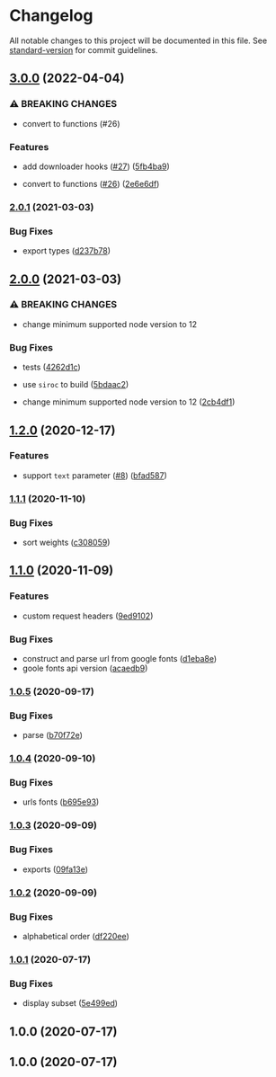 # Changelog

All notable changes to this project will be documented in this file. See [standard-version](https://github.com/conventional-changelog/standard-version) for commit guidelines.

## [3.0.0](https://github.com/datalogix/google-fonts-helper/compare/v2.0.1...v3.0.0) (2022-04-04)


### ⚠ BREAKING CHANGES

* convert to functions (#26)

### Features

* add downloader hooks ([#27](https://github.com/datalogix/google-fonts-helper/issues/27)) ([5fb4ba9](https://github.com/datalogix/google-fonts-helper/commit/5fb4ba98d1f0900fbbcf20a25c19d7b5e1999113))


* convert to functions ([#26](https://github.com/datalogix/google-fonts-helper/issues/26)) ([2e6e6df](https://github.com/datalogix/google-fonts-helper/commit/2e6e6df982e2464c53cb143d96534178e9734edf))

### [2.0.1](https://github.com/ricardogobbosouza/google-fonts-helper/compare/v2.0.0...v2.0.1) (2021-03-03)


### Bug Fixes

* export types ([d237b78](https://github.com/ricardogobbosouza/google-fonts-helper/commit/d237b782cf3d562f1f2a96fd3fcba6a9158105a4))

## [2.0.0](https://github.com/ricardogobbosouza/google-fonts-helper/compare/v1.2.0...v2.0.0) (2021-03-03)


### ⚠ BREAKING CHANGES

* change minimum supported node version to 12

### Bug Fixes

* tests ([4262d1c](https://github.com/ricardogobbosouza/google-fonts-helper/commit/4262d1c5cc1f177c510235bc9019dca26d5287f5))
* use `siroc` to build ([5bdaac2](https://github.com/ricardogobbosouza/google-fonts-helper/commit/5bdaac2b0dfa9e2308380c3f6f393a4b2c971401))


* change minimum supported node version to 12 ([2cb4df1](https://github.com/ricardogobbosouza/google-fonts-helper/commit/2cb4df1134e571ad8cc044a061c7fb3ac1428068))

## [1.2.0](https://github.com/ricardogobbosouza/google-fonts-helper/compare/v1.1.1...v1.2.0) (2020-12-17)


### Features

* support `text` parameter ([#8](https://github.com/ricardogobbosouza/google-fonts-helper/issues/8)) ([bfad587](https://github.com/ricardogobbosouza/google-fonts-helper/commit/bfad58774e359d8564f511cc5abce333cd153ebf))

### [1.1.1](https://github.com/ricardogobbosouza/google-fonts-helper/compare/v1.1.0...v1.1.1) (2020-11-10)


### Bug Fixes

* sort weights ([c308059](https://github.com/ricardogobbosouza/google-fonts-helper/commit/c308059c5d1d0f3ff120e2b1b3f23389078d183c))

## [1.1.0](https://github.com/ricardogobbosouza/google-fonts-helper/compare/v1.0.5...v1.1.0) (2020-11-09)


### Features

* custom request headers ([9ed9102](https://github.com/ricardogobbosouza/google-fonts-helper/commit/9ed9102ac288bf140a97fd4a3ceada48017888af))


### Bug Fixes

* construct and parse url from google fonts ([d1eba8e](https://github.com/ricardogobbosouza/google-fonts-helper/commit/d1eba8e2755f637a1b3cad841da1e1fd8c85d033))
* goole fonts api version ([acaedb9](https://github.com/ricardogobbosouza/google-fonts-helper/commit/acaedb94fcdf400deb86d28cfbd8586e679976ad))

### [1.0.5](https://github.com/ricardogobbosouza/google-fonts-helper/compare/v1.0.4...v1.0.5) (2020-09-17)


### Bug Fixes

* parse ([b70f72e](https://github.com/ricardogobbosouza/google-fonts-helper/commit/b70f72ed15c0f351097341e1d97ca4368be19651))

### [1.0.4](https://github.com/ricardogobbosouza/google-fonts-helper/compare/v1.0.3...v1.0.4) (2020-09-10)


### Bug Fixes

* urls fonts ([b695e93](https://github.com/ricardogobbosouza/google-fonts-helper/commit/b695e93df630f461009054079a31f31e597e5eaf))

### [1.0.3](https://github.com/ricardogobbosouza/google-fonts-helper/compare/v1.0.2...v1.0.3) (2020-09-09)


### Bug Fixes

* exports ([09fa13e](https://github.com/ricardogobbosouza/google-fonts-helper/commit/09fa13e09ae0bb8a19782e1bdb5b4480e4ec6537))

### [1.0.2](https://github.com/ricardogobbosouza/google-fonts-helper/compare/v1.0.1...v1.0.2) (2020-09-09)


### Bug Fixes

* alphabetical order ([df220ee](https://github.com/ricardogobbosouza/google-fonts-helper/commit/df220ee4ee0c07d139cefb171e311fdec1d5b1bd))

### [1.0.1](https://github.com/ricardogobbosouza/google-fonts-helper/compare/v1.0.0...v1.0.1) (2020-07-17)


### Bug Fixes

* display subset ([5e499ed](https://github.com/ricardogobbosouza/google-fonts-helper/commit/5e499ed53dd15b9d3dfe1a3bfa6d0f700fb4c75e))

## 1.0.0 (2020-07-17)

## 1.0.0 (2020-07-17)
